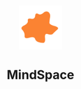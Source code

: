 <div align="center">
	<div display="inline-flex">
		<img src="media/svg.png" width="100" />
		<h1>MindSpace</h1>
	</div>
</p>
